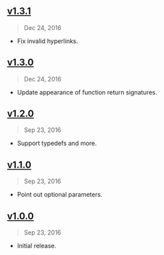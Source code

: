 ## [v1.3.1]
> Dec 24, 2016

- Fix invalid hyperlinks.

[v1.3.1]: https://github.com/rstacruz/jsdoc-render-md/compare/v1.3.0...v1.3.1

## [v1.3.0]
> Dec 24, 2016

- Update appearance of function return signatures.

[v1.3.0]: https://github.com/rstacruz/jsdoc-render-md/compare/v1.2.0...v1.3.0

## [v1.2.0]
> Sep 23, 2016

- Support typedefs and more.

[v1.2.0]: https://github.com/rstacruz/jsdoc-render-md/compare/v1.1.0...v1.2.0

## [v1.1.0]
> Sep 23, 2016

- Point out optional parameters.

[v1.1.0]: https://github.com/rstacruz/jsdoc-render-md/compare/v1.0.0...v1.1.0

## [v1.0.0]
> Sep 23, 2016

- Initial release.

[v1.0.0]: https://github.com/rstacruz/jsdoc-render-md/tree/v1.0.0

